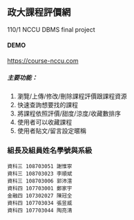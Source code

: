 ## 政大課程評價網
110/1 NCCU DBMS final project
#### DEMO
https://course-nccu.com

##### 主要功能：

1. 瀏覽/上傳/修改/刪除課程評價跟課程資源
2. 快速查詢想要找的課程
3. 將課程依照評價/甜度/涼度/收藏數排序
4. 使用者可以收藏課程
5. 使用者貼文/留言設定暱稱

### 組長及組員姓名學號與系級

    資科三 108703051 謝惟寧 
    資科三 108703023 李順斌
    資科三 108703006 郭沛澐
    資科四 107703001 鄭家宇 
    金融四 107302027 陳冠全 
    資科四 107703034 張昱威 
    資科四 107703044 陶亮清